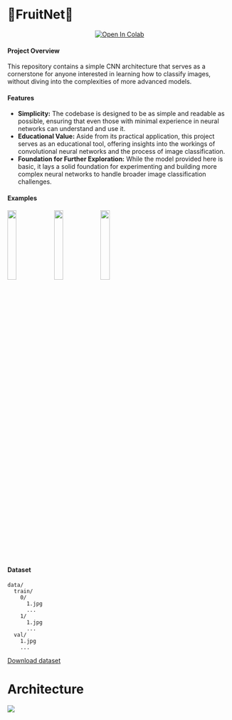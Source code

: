 # 🍌FruitNet🥝
<div align="center">
<a href="https://colab.research.google.com/drive/1uEmHVAXZre1hUgqMokzmeYIpcVnuSEQ8?usp=sharing" target="_blank"><img src="https://colab.research.google.com/assets/colab-badge.svg" alt="Open In Colab"></a>
</div>

#### Project Overview


This repository contains a simple CNN architecture that serves as a cornerstone for anyone interested in learning how to classify images, without diving into the complexities of more advanced models.

#### Features

- **Simplicity:** The codebase is designed to be as simple and readable as possible, ensuring that even those with minimal experience in neural networks can understand and use it.
- **Educational Value:** Aside from its practical application, this project serves as an educational tool, offering insights into the workings of convolutional neural networks and the process of image classification.
- **Foundation for Further Exploration:** While the model provided here is basic, it lays a solid foundation for experimenting and building more complex neural networks to handle broader image classification challenges.

#### Examples
<div align="left">
<img src="https://i.imgur.com/7caMCIJ.png" width=20%>
<img src="https://i.imgur.com/fhQqzPu.png" width=20%>
<img src="https://i.imgur.com/jAI0GXW.png" width=20%> <br>
</div>

#### Dataset
```
data/
  train/
    0/
      1.jpg
      ...
    1/
      1.jpg
      ...
  val/
    1.jpg
    ...
```
<a href="https://github.com/shershunov/FruitNet/files/15226620/data.zip">Download dataset</a>

# Architecture
<img src="https://github.com/shershunov/FruitNet/assets/71601841/fff96eda-8d99-46a7-8ae0-dab8690105c0">
